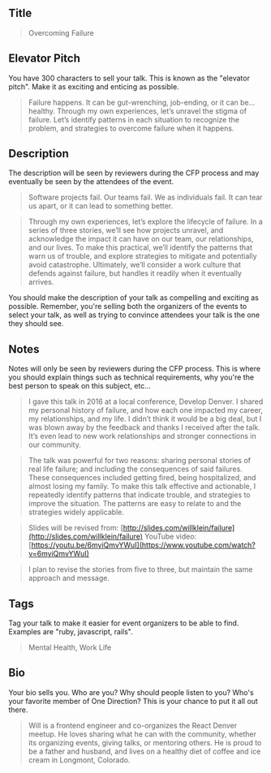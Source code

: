 ## Title

> Overcoming Failure

## Elevator Pitch
You have 300 characters to sell your talk. This is known as the "elevator pitch". Make it as exciting and enticing as possible.

> Failure happens. It can be gut-wrenching, job-ending, or it can be… healthy. Through my own experiences, let’s unravel the stigma of failure. Let’s identify patterns in each situation to recognize the problem, and strategies to overcome failure when it happens.

## Description
The description will be seen by reviewers during the CFP process and may eventually be seen by the attendees of the event.

> Software projects fail. Our teams fail. We as individuals fail. It can tear us apart, or it can lead to something better.

> Through my own experiences, let’s explore the lifecycle of failure. In a series of three stories, we’ll see how projects unravel, and acknowledge the impact it can have on our team, our relationships, and our lives. To make this practical, we’ll identify the patterns that warn us of trouble, and explore strategies to mitigate and potentially avoid catastrophe. Ultimately, we’ll consider a work culture that defends against failure, but handles it readily when it eventually arrives.

You should make the description of your talk as compelling and exciting as possible. Remember, you're selling both the organizers of the events to select your talk, as well as trying to convince attendees your talk is the one they should see.

## Notes
Notes will only be seen by reviewers during the CFP process. This is where you should explain things such as technical requirements, why you're the best person to speak on this subject, etc...

> I gave this talk in 2016 at a local conference, Develop Denver. I shared my personal history of failure, and how each one impacted my career, my relationships, and my life. I didn’t think it would be a big deal, but I was blown away by the feedback and thanks I received after the talk. It’s even lead to new work relationships and stronger connections in our community.

> The talk was powerful for two reasons: sharing personal stories of real life failure; and including the consequences of said failures. These consequences included getting fired, being hospitalized, and almost losing my family. To make this talk effective and actionable, I repeatedly identify patterns that indicate trouble, and strategies to improve the situation. The patterns are easy to relate to and the strategies widely applicable.

> Slides will be revised from: [http://slides.com/willklein/failure](http://slides.com/willklein/failure)
> YouTube video: [https://youtu.be/6myiQmvYWuI](https://www.youtube.com/watch?v=6myiQmvYWuI)

> I plan to revise the stories from five to three, but maintain the same approach and message.

## Tags
Tag your talk to make it easier for event organizers to be able to find. Examples are "ruby, javascript, rails".

> Mental Health, Work Life

## Bio
Your bio sells you. Who are you? Why should people listen to you? Who's your favorite member of One Direction?
This is your chance to put it all out there.

> Will is a frontend engineer and co-organizes the React Denver meetup. He loves sharing what he can with the community, whether its organizing events, giving talks, or mentoring others. He is proud to be a father and husband, and lives on a healthy diet of coffee and ice cream in Longmont, Colorado.